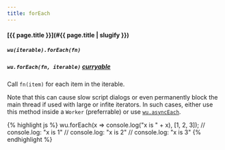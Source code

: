 ```yaml
---
title: forEach
---
```

#### [{{ page.title }}](#{{ page.title | slugify }})

##### `wu(iterable).forEach(fn)`

##### `wu.forEach(fn, iterable)` *[curryable](#curryable)*

Call `fn(item)` for each item in the iterable.

Note that this can cause slow script dialogs or even permanently block the main
thread if used with large or infite iterators. In such cases, either use this
method inside a `Worker` (preferrable) or use [`wu.asyncEach`](#asyncEach).

{% highlight js %}
wu.forEach(x => console.log("x is " + x),
           [1, 2, 3]);
// console.log: "x is 1"
// console.log: "x is 2"
// console.log: "x is 3"
{% endhighlight %}
